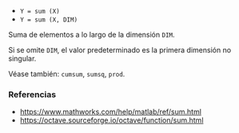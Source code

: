 * `Y = sum (X)`
* `Y = sum (X, DIM)`

Suma de elementos a lo largo de la dimensión `DIM`.

Si se omite `DIM`, el valor predeterminado es la primera dimensión no singular.

Véase también: `cumsum`, `sumsq`, `prod`.

### Referencias

* https://www.mathworks.com/help/matlab/ref/sum.html
* https://octave.sourceforge.io/octave/function/sum.html
